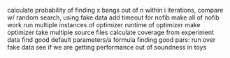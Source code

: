 calculate probability of finding x bangs out of n within i iterations, 
  compare w/ random search, using fake data
add timeout for nofib
make all of nofib work
run multiple instances of optimizer
runtime of optimizer
make optimizer take multiple source files
calculate coverage from experiment data
find good default parameters/a formula finding good pars: run over fake data
see if we are getting performance out of soundness in toys
